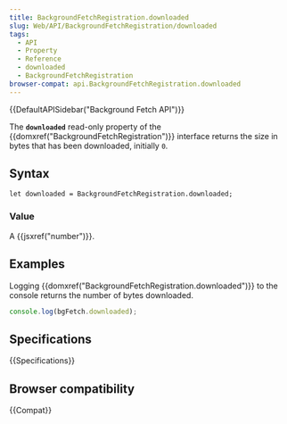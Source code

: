 ```yaml
---
title: BackgroundFetchRegistration.downloaded
slug: Web/API/BackgroundFetchRegistration/downloaded
tags:
  - API
  - Property
  - Reference
  - downloaded
  - BackgroundFetchRegistration
browser-compat: api.BackgroundFetchRegistration.downloaded
---
```

{{DefaultAPISidebar("Background Fetch API")}}

The **`downloaded`** read-only property of the {{domxref("BackgroundFetchRegistration")}} interface returns the size in bytes that has been downloaded, initially `0`.

## Syntax

    let downloaded = BackgroundFetchRegistration.downloaded;

### Value

A {{jsxref("number")}}.

## Examples

Logging {{domxref("BackgroundFetchRegistration.downloaded")}} to the console returns the number of bytes downloaded.

```js
console.log(bgFetch.downloaded);
```

## Specifications

{{Specifications}}

## Browser compatibility

{{Compat}}
